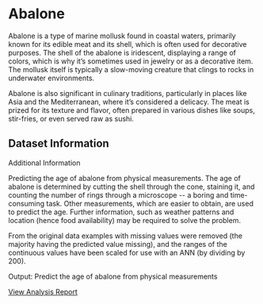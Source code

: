 # Abalone

Abalone is a type of marine mollusk found in coastal waters, primarily known for its edible meat and its shell, which is often used for decorative purposes. The shell of the abalone is iridescent, displaying a range of colors, which is why it’s sometimes used in jewelry or as a decorative item. The mollusk itself is typically a slow-moving creature that clings to rocks in underwater environments.

Abalone is also significant in culinary traditions, particularly in places like Asia and the Mediterranean, where it’s considered a delicacy. The meat is prized for its texture and flavor, often prepared in various dishes like soups, stir-fries, or even served raw as sushi.


## Dataset Information

Additional Information

Predicting the age of abalone from physical measurements.  The age of abalone is determined by cutting the shell through the cone, staining it, and counting the number of rings through a microscope -- a boring and time-consuming task.  Other measurements, which are easier to obtain, are used to predict the age.  Further information, such as weather patterns and location (hence food availability) may be required to solve the problem.

From the original data examples with missing values were removed (the majority having the predicted value missing), and the ranges of the continuous values have been scaled for use with an ANN (by dividing by 200).

Output: Predict the age of abalone from physical measurements

[View Analysis Report](https://vaibhavthapli.github.io/Age_of_Abalone/Analysis_report.html)
